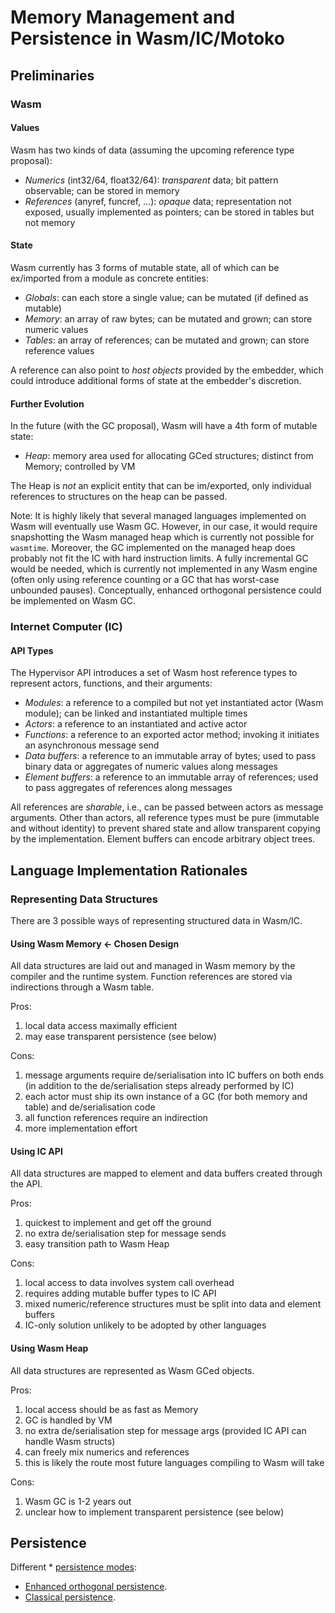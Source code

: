 # Memory Management and Persistence in Wasm/IC/Motoko

## Preliminaries

### Wasm

#### Values

Wasm has two kinds of data (assuming the upcoming reference type proposal):

* *Numerics* (int32/64, float32/64): *transparent* data; bit pattern observable; can be stored in memory
* *References* (anyref, funcref, ...): *opaque* data; representation not exposed, usually implemented as pointers; can be stored in tables but not memory

#### State

Wasm currently has 3 forms of mutable state, all of which can be ex/imported from a module as concrete entities:

* *Globals*: can each store a single value; can be mutated (if defined as mutable)
* *Memory*: an array of raw bytes; can be mutated and grown; can store numeric values
* *Tables*: an array of references; can be mutated and grown; can store reference values

A reference can also point to *host objects* provided by the embedder, which could introduce additional forms of state at the embedder's discretion.

#### Further Evolution

In the future (with the GC proposal), Wasm will have a 4th form of mutable state:

* *Heap*: memory area used for allocating GCed structures; distinct from Memory; controlled by VM

The Heap is *not* an explicit entity that can be im/exported, only individual references to structures on the heap can be passed.

Note: It is highly likely that several managed languages implemented on Wasm will eventually use Wasm GC.
However, in our case, it would require snapshotting the Wasm managed heap which is currently not possible for `wasmtime`.
Moreover, the GC implemented on the managed heap does probably not fit the IC with hard instruction limits. 
A fully incremental GC would be needed, which is currently not implemented in any Wasm engine (often only using reference counting or a GC that has worst-case unbounded pauses).
Conceptually, enhanced orthogonal persistence could be implemented on Wasm GC.

### Internet Computer (IC)

#### API Types

The Hypervisor API introduces a set of Wasm host reference types to represent actors, functions, and their arguments:

* *Modules*: a reference to a compiled but not yet instantiated actor (Wasm module); can be linked and instantiated multiple times
* *Actors*: a reference to an instantiated and active actor
* *Functions*: a reference to an exported actor method; invoking it initiates an asynchronous message send
* *Data buffers*: a reference to an immutable array of bytes; used to pass binary data or aggregates of numeric values along messages
* *Element buffers*: a reference to an immutable array of references; used to pass aggregates of references along messages

All references are *sharable*, i.e., can be passed between actors as message arguments.
Other than actors, all reference types must be pure (immutable and without identity) to prevent shared state and allow transparent copying by the implementation.
Element buffers can encode arbitrary object trees.

## Language Implementation Rationales

### Representing Data Structures

There are 3 possible ways of representing structured data in Wasm/IC.

#### Using Wasm Memory <- Chosen Design

All data structures are laid out and managed in Wasm memory by the compiler and the runtime system.
Function references are stored via indirections through a Wasm table.

   Pros:
   1. local data access maximally efficient
   2. may ease transparent persistence (see below)

   Cons:
   1. message arguments require de/serialisation into IC buffers on both ends (in addition to the de/serialisation steps already performed by IC)
   2. each actor must ship its own instance of a GC (for both memory and table) and de/serialisation code
   3. all function references require an indirection
   4. more implementation effort

#### Using IC API

All data structures are mapped to element and data buffers created through the API.

   Pros:
   1. quickest to implement and get off the ground
   2. no extra de/serialisation step for message sends
   3. easy transition path to Wasm Heap

   Cons:
   1. local access to data involves system call overhead
   2. requires adding mutable buffer types to IC API
   3. mixed numeric/reference structures must be split into data and element buffers
   4. IC-only solution unlikely to be adopted by other languages

#### Using Wasm Heap

All data structures are represented as Wasm GCed objects.

   Pros:
   1. local access should be as fast as Memory
   2. GC is handled by VM
   3. no extra de/serialisation step for message args (provided IC API can handle Wasm structs)
   4. can freely mix numerics and references
   5. this is likely the route most future languages compiling to Wasm will take

   Cons:
   1. Wasm GC is 1-2 years out
   2. unclear how to implement transparent persistence (see below)

## Persistence

Different * [persistence modes](OrthogonalPersistence.md):
* [Enhanced orthogonal persistence](OrthogonalPersistence.md).
* [Classical persistence](OldStableMemory.md).
